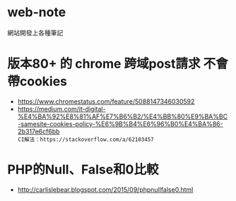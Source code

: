 # web-note
網站開發上各種筆記

# 版本80+ 的 chrome 跨域post請求 不會帶cookies 
* https://www.chromestatus.com/feature/5088147346030592 
* https://medium.com/it-digital-%E4%BA%92%E8%81%AF%E7%B6%B2/%E4%BB%80%E9%BA%BC-samesite-cookies-policy-%E6%9B%B4%E6%96%B0%E4%BA%86-2b317e6cf6bb  
`CI解法：https://stackoverflow.com/a/62103457`

# PHP的Null、False和0比較  
* http://carlislebear.blogspot.com/2015/09/phpnullfalse0.html  
